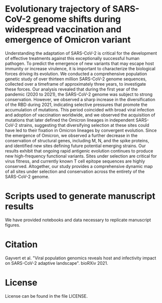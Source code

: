 # Evolutionary trajectory of SARS-CoV-2 genome shifts during widespread vaccination and emergence of Omicron variant
Understanding the adaptation of SARS-CoV-2 is critical for the development of effective treatments against this exceptionally successful human pathogen. To predict the emergence of new variants that may escape host immunity or increase virulence, it is important to characterize the biological forces driving its evolution. We conducted a comprehensive population genetic study of over thirteen million SARS-CoV-2 genome sequences, collected over a timeframe of approximately three years, to investigate these forces. Our analysis revealed that during the first year of the pandemic (2020 to 2021), the SARS-CoV-2 genome was subject to strong conservation. However, we observed a sharp increase in the diversification of the RBD during 2021, indicating selective pressures that promote the accumulation of mutations. This period coincided with broad viral infection and adoption of vaccination worldwide, and we observed the acquisition of mutations that later defined the Omicron lineages in independent SARS-CoV-2 strains, suggesting that diversifying selection at these sites could have led to their fixation in Omicron lineages by convergent evolution. Since the emergence of Omicron, we observed a further decrease in the conservation of structural genes, including M, N, and the spike proteins, and identified new sites defining future potential emerging strains. Our results exhibit that ongoing rapid antigenic evolution continues to produce new high-frequency functional variants. Sites under selection are critical for virus fitness, and currently known T cell epitope sequences are highly conserved. Altogether, our study provides a comprehensive dynamic map of all sites under selection and conservation across the entirety of the SARS-CoV-2 genome.

# Scripts used to generate manuscript results
We have provided notebooks and data necessary to replicate manuscript figures.

# Citation
Gayvert et al. "Viral population genomics reveals host and infectivity impact on SARS-CoV-2 adaptive landscape". bioRXiv 2021.

# License
License can be found in the file LICENSE.
